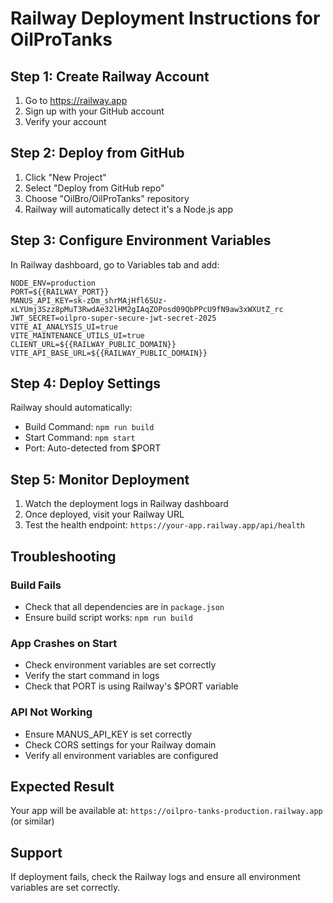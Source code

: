 # Railway Deployment Instructions for OilProTanks

## Step 1: Create Railway Account
1. Go to https://railway.app
2. Sign up with your GitHub account
3. Verify your account

## Step 2: Deploy from GitHub
1. Click "New Project"
2. Select "Deploy from GitHub repo"
3. Choose "OilBro/OilProTanks" repository
4. Railway will automatically detect it's a Node.js app

## Step 3: Configure Environment Variables
In Railway dashboard, go to Variables tab and add:

```
NODE_ENV=production
PORT=${{RAILWAY_PORT}}
MANUS_API_KEY=sk-zDm_shrMAjHfl6SUz-xLYUmj3Szz8pMuT3RwdAe32lHM2gIAqZOPosd09QbPPcU9fN9aw3xWXUtZ_rc
JWT_SECRET=oilpro-super-secure-jwt-secret-2025
VITE_AI_ANALYSIS_UI=true
VITE_MAINTENANCE_UTILS_UI=true
CLIENT_URL=${{RAILWAY_PUBLIC_DOMAIN}}
VITE_API_BASE_URL=${{RAILWAY_PUBLIC_DOMAIN}}
```

## Step 4: Deploy Settings
Railway should automatically:
- Build Command: `npm run build`
- Start Command: `npm start`
- Port: Auto-detected from $PORT

## Step 5: Monitor Deployment
1. Watch the deployment logs in Railway dashboard
2. Once deployed, visit your Railway URL
3. Test the health endpoint: `https://your-app.railway.app/api/health`

## Troubleshooting

### Build Fails
- Check that all dependencies are in `package.json`
- Ensure build script works: `npm run build`

### App Crashes on Start
- Check environment variables are set correctly
- Verify the start command in logs
- Check that PORT is using Railway's $PORT variable

### API Not Working
- Ensure MANUS_API_KEY is set correctly
- Check CORS settings for your Railway domain
- Verify all environment variables are configured

## Expected Result
Your app will be available at: `https://oilpro-tanks-production.railway.app` (or similar)

## Support
If deployment fails, check the Railway logs and ensure all environment variables are set correctly.